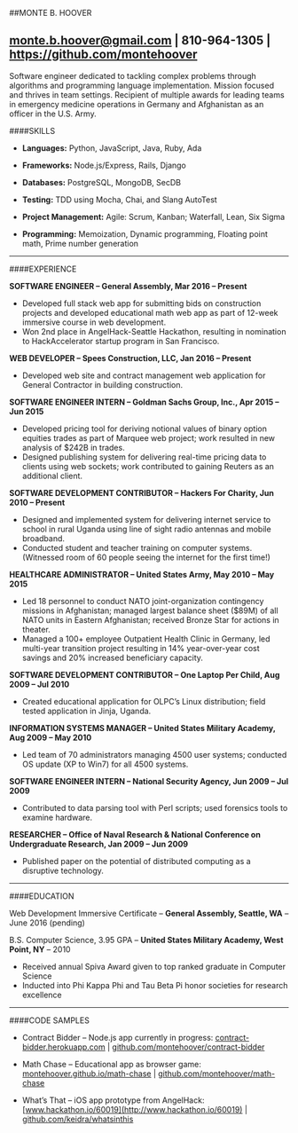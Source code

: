 ##MONTE B. HOOVER

<monte.b.hoover@gmail.com> | 810-964-1305 |
<https://github.com/montehoover>
  ------------------------------------------------------------------------------------------------------------------------------------------------------------------
Software engineer dedicated to tackling complex problems through
algorithms and programming language implementation. Mission focused and
thrives in team settings. Recipient of multiple awards for leading teams
in emergency medicine operations in Germany and Afghanistan as an
officer in the U.S. Army.

####SKILLS

  -   **Languages:** Python, JavaScript, Java, Ruby, Ada       
                                                               
  -   **Frameworks:** Node.js/Express, Rails, Django           
                                                               
  -   **Databases:** PostgreSQL, MongoDB, SecDB                
                                                               
  -   **Testing:** TDD using Mocha, Chai, and Slang AutoTest   
                                                               
  -   **Project Management:** Agile: Scrum, Kanban; Waterfall, Lean, Six Sigma
                                                               
  -   **Programming:** Memoization, Dynamic programming, Floating point math, Prime number generation

  ------------------------------------------------------------------------------------------------------------------------------------------------------------------

####EXPERIENCE

**SOFTWARE ENGINEER – General Assembly,             Mar 2016 – Present**

-   Developed full stack web app for submitting bids on construction
    projects and developed educational math web app as part of 12-week
    immersive course in web development.
-   Won 2nd place in AngelHack-Seattle Hackathon, resulting in
    nomination to HackAccelerator startup program in San Francisco.

**WEB DEVELOPER – Spees Construction, LLC,            Jan 2016 – Present**

-   Developed web site and contract management web application for
    General Contractor in building construction.

**SOFTWARE ENGINEER INTERN – Goldman Sachs Group, Inc.,      Apr 2015 – Jun 2015**

-   Developed pricing tool for deriving notional values of binary option
    equities trades as part of Marquee web project; work resulted in new
    analysis of $242B in trades.
-   Designed publishing system for delivering real-time pricing data to
    clients using web sockets; work contributed to gaining Reuters as an
    additional client.

**SOFTWARE DEVELOPMENT CONTRIBUTOR – Hackers For Charity,      Jun 2010 – Present**

-   Designed and implemented system for delivering internet service to
    school in rural Uganda using line of sight radio antennas and
    mobile broadband.
-   Conducted student and teacher training on computer systems.
    (Witnessed room of 60 people seeing the internet for the
    first time!)

**HEALTHCARE ADMINISTRATOR – United States Army,      May 2010 – May 2015**

-   Led 18 personnel to conduct NATO joint-organization contingency
    missions in Afghanistan; managed largest balance sheet ($89M) of
    all NATO units in Eastern Afghanistan; received Bronze Star for
    actions in theater.
-   Managed a 100+ employee Outpatient Health Clinic in Germany, led
    multi-year transition project resulting in 14% year-over-year cost
    savings and 20% increased beneficiary capacity.

**SOFTWARE DEVELOPMENT CONTRIBUTOR – One Laptop Per Child,      Aug 2009 – Jul 2010**

-   Created educational application for OLPC’s Linux distribution; field
    tested application in Jinja, Uganda.

**INFORMATION SYSTEMS MANAGER – United States Military Academy,      Aug 2009 – May 2010**

-   Led team of 70 administrators managing 4500 user systems; conducted
    OS update (XP to Win7) for all 4500 systems.

**SOFTWARE ENGINEER INTERN – National Security Agency,       Jun 2009 – Jul 2009**

-   Contributed to data parsing tool with Perl scripts; used forensics
    tools to examine hardware.

**RESEARCHER – Office of Naval Research & National Conference on Undergraduate Research,      Jan 2009 – Jun 2009**

-   Published paper on the potential of distributed computing as a
    disruptive technology.

  ------------------------------------------------------------------------------------------------------------------------------------------------------------------

####EDUCATION

Web Development Immersive Certificate – **General Assembly, Seattle,
WA** – June 2016 (pending)

B.S. Computer Science, 3.95 GPA – **United States Military Academy, West
Point, NY** – 2010
-   Received annual Spiva Award given to top ranked graduate in Computer
    Science
-   Inducted into Phi Kappa Phi and Tau Beta Pi honor societies for
    research excellence

  ------------------------------------------------------------------------------------------------------------------------------------------------------------------

####CODE SAMPLES

-   Contract Bidder – Node.js app currently in progress:
    [contract-bidder.herokuapp.com](http://contract-bidder.herokuapp.com/)
    |
    [github.com/montehoover/contract-bidder](http://www.github.com/montehoover/contract-bidder)

-   Math Chase – Educational app as browser game:
    [montehoover.github.io/math-chase](http://montehoover.github.io/math-chase/)
    |
    [github.com/montehoover/math-chase](http://www.github.com/montehoover/math-chase)

-   What’s That – iOS app prototype from AngelHack:
    [www.hackathon.io/60019](http://www.hackathon.io/60019) |
    [github.com/keidra/whatsinthis](https://github.com/keidra/whatsinthis)
